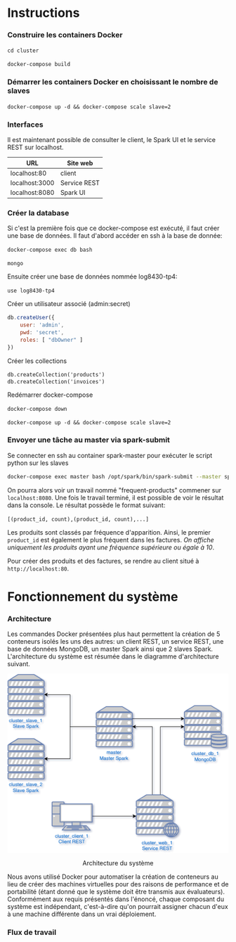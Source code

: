 # Instructions

### Construire les containers Docker

`cd cluster`

`docker-compose build`

### Démarrer les containers Docker en choisissant le nombre de slaves

`docker-compose up -d && docker-compose scale slave=2`

### Interfaces
Il est maintenant possible de consulter le client, le Spark UI et le service REST sur localhost.

| URL               | Site web      | 
| ----------------- | ------------- | 
| localhost:80      | client        | 
| localhost:3000    | Service REST  |
| localhost:8080    | Spark UI      |

### Créer la database
Si c'est la première fois que ce docker-compose est exécuté, il faut créer une base de données. Il faut d'abord accéder en ssh à la base de donnée:

`docker-compose exec db bash`

`mongo`

Ensuite créer une base de données nommée log8430-tp4:

`use log8430-tp4`

Créer un utilisateur associé (admin:secret)

```js
db.createUser({
    user: 'admin',
    pwd: 'secret',
    roles: [ "dbOwner" ]
})
```

Créer les collections

```
db.createCollection('products')
db.createCollection('invoices')
```

Redémarrer docker-compose

`docker-compose down`

`docker-compose up -d && docker-compose scale slave=2`

### Envoyer une tâche au master via spark-submit

Se connecter en ssh au container spark-master pour exécuter le script python sur les slaves 

```bash
docker-compose exec master bash /opt/spark/bin/spark-submit --master spark://master:7077 --packages org.mongodb.spark:mongo-spark-connector_2.11:2.3.1 /opt/spark/tasks/FrequentProducts.py
```

On pourra alors voir un travail nommé "frequent-products" commener sur `localhost:8080`. Une fois le travail terminé, il est possible de voir le résultat dans la console. Le résultat possède le format suivant:

`[(product_id, count),(product_id, count),...]`

Les produits sont classés par fréquence d'apparition. Ainsi, le premier `product_id` est également le plus fréquent dans les factures. *On affiche uniquement les produits ayant une fréquence supérieure ou égale à 10*.

Pour créer des produits et des factures, se rendre au client situé à `http://localhost:80`.

# Fonctionnement du système

### Architecture

Les commandes Docker présentées plus haut permettent la création de 5 conteneurs isolés les uns des autres: un client REST, un service REST, une base de données MongoDB, un master Spark ainsi que 2 slaves Spark. L'architecture du système est résumée dans le diagramme d'architecture suivant.

<p align="center"> 
    <img align="center" src="clusterDiagram.png" alt="Diagramme d'architecture">
</p>
<p align="center"> 
    Architecture du système
</p>

Nous avons utilisé Docker pour automatiser la création de conteneurs au lieu de créer des machines virtuelles pour des raisons de performance et de portabilité (étant donné que le système doit être transmis aux évaluateurs). Conformément aux requis présentés dans l'énoncé, chaque composant du système est indépendant, c'est-à-dire qu'on pourrait assigner chacun d'eux à une machine différente dans un vrai déploiement.

### Flux de travail


